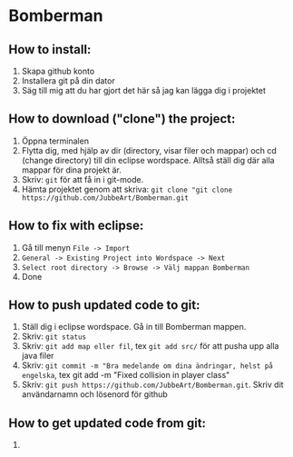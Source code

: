 # Bomberman

## How to install: 
1. Skapa github konto
2. Installera git på din dator
3. Säg till mig att du har gjort det här så jag kan lägga dig i projektet


## How to download ("clone") the project:
1. Öppna terminalen
2. Flytta dig, med hjälp av dir (directory, visar filer och mappar) och cd (change directory) till
din eclipse wordspace. Alltså ställ dig där alla mappar för dina projekt är.
3. Skriv: `git`
för att få in i git-mode.
4. Hämta projektet genom att skriva: `git clone "git clone https://github.com/JubbeArt/Bomberman.git`

## How to fix with eclipse:
1. Gå till menyn `File -> Import`
2. `General -> Existing Project into Wordspace -> Next`
3. `Select root directory -> Browse -> Välj mappan Bomberman`
4. Done

## How to push updated code to git:
1. Ställ dig i eclipse wordspace. Gå in till Bomberman mappen.
2. Skriv: `git status`
3. Skriv: `git add map eller fil`, tex `git add src/` för att pusha upp alla java filer
4. Skriv: `git commit -m "Bra medelande om dina ändringar, helst på engelska`, tex git add -m "Fixed collision in player class"
5. Skriv: `git push https://github.com/JubbeArt/Bomberman.git`. 
Skriv dit användarnamn och lösenord för github

## How to get updated code from git:
1. 
